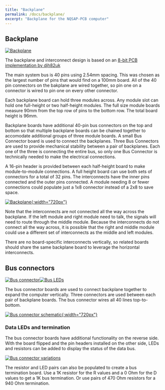 ```yaml
---
title: "Backplane"
permalink: /docs/backplane/
excerpt: "Backplane for the NQSAP-PCB computer"
---
```


## Backplane
[![Backplane](../../assets/images/backplane-board-500.jpg "backplane")](../../assets/images/backplane-board.jpg)

The backplane and interconnect design is based on an [8-bit PCB implementation by djh82uk](https://www.reddit.com/r/beneater/comments/pn4j6j/finally_complete_with_all_bugs_fixed/)

The main system bus is 40 pins using 2.54mm spacing.  This was chosen as the largest
number of pins that would find on a 100mm board.  All of the 40 pin connectors on the
bakplane are wired together, so pin one on a connector is wired to pin one on every other
connector.

Each backplane board can hold three modules across.  Any module slot can hold one
full-height or two half-height modules.  The full size module boards measure 90mm from the
top row of pins to the bottom row.  The total board height is 96mm.

Backplane boards have additional 40-pin bus connectors on the top and bottom so that
multiple backplane boards can be chained together to accomodate additional groups of three
module boards.  A small Bus Connector board is used to connect the backplanes. Three Bus
Connectors are used to provide mechanical stability between a pair of backplanes. Each one
of the three is connecting the entire bus, so only one Bus Connector is technically needed
to make the electrical connections.

A 16-pin header is provided between each half-height board to make module-to-module
connections.  A full height board can use both sets of connectors for a total of 32 pins.
The interconnects have the inner pins connected and the outer pins connected.  A module
needing 8 or fewer connections could populate just a 1x8 connector instead of a 2x8 to
save space.

[![Backplane](../../assets/images/backplane-schematic.png "backplane"){:width="720px"}](../../assets/images/backplane-schematic.png)

Note that the interconnects are not connected all the way across the backplane.  If the
left module and right module need to talk, the signals will need to route through the
middle module.  Because the interconnects do not connect all the way across, it is
possible that the right and middle module could use a different set of interconnects as
the middle and left modules.

There are no board-specific interconnects vertically, so related boards should share the
same backplane board to leverage the horizontal interconnects.

## Bus connectors

[![Bus connector](../../assets/images/bus-connector-board-500.jpg "bus connector")](../../assets/images/bus-connector-board.jpg)[![Bus LEDs](../../assets/images/bus-leds-board-500.jpg "bus LEDs")](../../assets/images/bus-leds-board.jpg)

The bus connector boards are used to connect backplane together to expand the computer vertically.  Three connectors are used between each pair of backplane boards.  The bus connector wires all 40 lines top-to-bottom.  

[![Bus connector schematic](../../assets/images/bus-connector-schematic.png "bus connector schematic"){:width="720px"}](../../assets/images/bus-connector-schematic.png)

### Data LEDs and termination
The bus connector boards have additional functionality on the reverse side.  With the board flipped and the pin headers installed on the other side, LEDs and resistors can be added to display the status of the data bus.

[![Bus connector variations](../../assets/images/bus-connector-pair-500.jpg "bus connector variations")](../../assets/images/bus-connector-pair.jpg)

The resistor and LED pairs can also be populated to create a bus termination board.  Use a 1K resistor for the R values and a 0 Ohm for the D values to get a 1K bus termination. Or use pairs of 470 Ohm resistors for a 940 Ohm termination.
